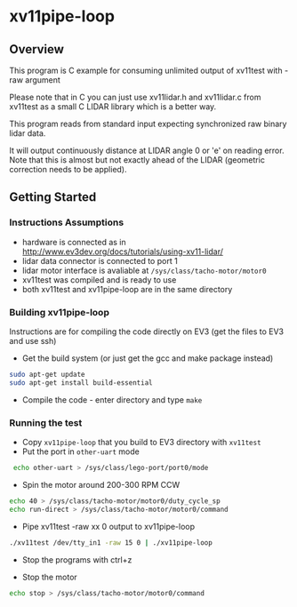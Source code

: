 # xv11pipe-loop

## Overview

This program is C example for consuming unlimited output of xv11test with -raw argument

Please note that in C you can just use xv11lidar.h and xv11lidar.c from xv11test as a small C LIDAR library which is a better way.

This program reads from standard input expecting synchronized raw binary lidar data.

It will output continuously distance at LIDAR angle 0 or 'e' on reading error.
Note that this is almost but not exactly ahead of the LIDAR (geometric correction needs to be applied).
 
## Getting Started

### Instructions Assumptions 
- hardware is connected as in http://www.ev3dev.org/docs/tutorials/using-xv11-lidar/
- lidar data connector is connected to port 1
- lidar motor interface is avaliable at `/sys/class/tacho-motor/motor0`
- xv11test was compiled and is ready to use
- both xv11test and xv11pipe-loop are in the same directory

### Building xv11pipe-loop

Instructions are for compiling the code directly on EV3 (get the files to EV3 and use ssh)

- Get the build system (or just get the gcc and make package instead)
```bash
sudo apt-get update
sudo apt-get install build-essential
```
- Compile the code - enter directory and type `make`

### Running the test

- Copy `xv11pipe-loop` that you build to EV3 directory with `xv11test`
- Put the port in `other-uart` mode
```bash
 echo other-uart > /sys/class/lego-port/port0/mode
```
- Spin the motor around 200-300 RPM CCW
```bash
echo 40 > /sys/class/tacho-motor/motor0/duty_cycle_sp
echo run-direct > /sys/class/tacho-motor/motor0/command
```
- Pipe xv11test -raw xx 0 output to xv11pipe-loop
```bash
./xv11test /dev/tty_in1 -raw 15 0 | ./xv11pipe-loop
```
- Stop the programs with ctrl+z

- Stop the motor
```bash 
echo stop > /sys/class/tacho-motor/motor0/command
```
